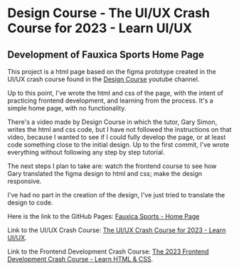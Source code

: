 # Design Course - The UI/UX Crash Course for 2023 - Learn UI/UX

## Development of Fauxica Sports Home Page

This project is a html page based on the figma prototype created in the UI/UX crash course found in the [Design Course](https://www.youtube.com/@DesignCourse) youtube channel.

Up to this point, I've wrote the html and css of the page, with the intent of practicing frontend development, and learning from the process. It's a simple home page, with no functionality.

There's a video made by Design Course in which the tutor, Gary Simon, writes the html and css code, but I have not followed the instructions on that video, because I wanted to see if I could fully develop the page, or at least code something close to the initial design. Up to the first commit, I've wrote everything without following any step by step tutorial.

The next steps I plan to take are: watch the frontend course to see how Gary translated the figma design to html and css; make the design responsive.

I've had no part in the creation of the design, I've just tried to translate the design to code.

Here is the link to the GitHub Pages: [Fauxica Sports - Home Page](https://helderzack.github.io/ui-ux-design-course)

Link to the UI/UX Crash Course: [The UI/UX Crash Course for 2023 - Learn UI/UX](https://www.youtube.com/watch?v=QwSN4n2sjR8).

Link to the Frontend Development Crash Course: [The 2023 Frontend Development Crash Course - Learn HTML & CSS](https://www.youtube.com/watch?v=Kl3nOXQjVnQ).
